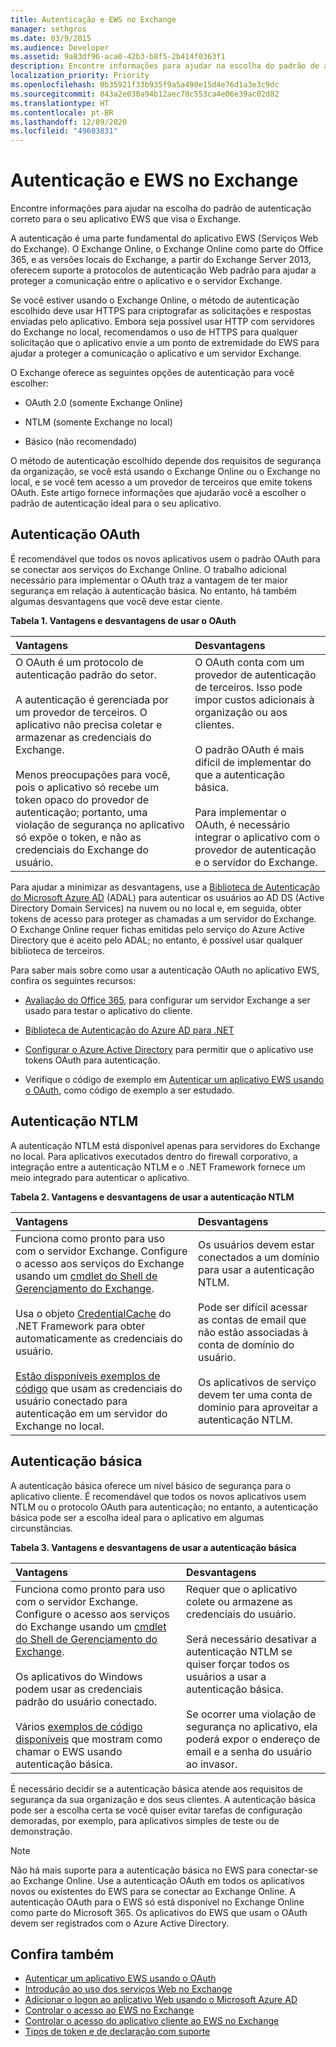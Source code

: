 ```yaml
---
title: Autenticação e EWS no Exchange
manager: sethgros
ms.date: 03/9/2015
ms.audience: Developer
ms.assetid: 9a83df96-aca0-42b3-b8f5-2b414f0363f1
description: Encontre informações para ajudar na escolha do padrão de autenticação correto para o seu aplicativo EWS que visa o Exchange.
localization_priority: Priority
ms.openlocfilehash: 0b35921f33b935f9a5a490e15d4e76d1a3e3c9dc
ms.sourcegitcommit: 843a2e030a94b12aec70c553ca4e06e39ac02d82
ms.translationtype: HT
ms.contentlocale: pt-BR
ms.lasthandoff: 12/09/2020
ms.locfileid: "49603831"
---
```

# <a name="authentication-and-ews-in-exchange"></a>Autenticação e EWS no Exchange

Encontre informações para ajudar na escolha do padrão de autenticação correto para o seu aplicativo EWS que visa o Exchange.
  
A autenticação é uma parte fundamental do aplicativo EWS (Serviços Web do Exchange). O Exchange Online, o Exchange Online como parte do Office 365, e as versões locais do Exchange, a partir do Exchange Server 2013, oferecem suporte a protocolos de autenticação Web padrão para ajudar a proteger a comunicação entre o aplicativo e o servidor Exchange.
  
Se você estiver usando o Exchange Online, o método de autenticação escolhido deve usar HTTPS para criptografar as solicitações e respostas enviadas pelo aplicativo. Embora seja possível usar HTTP com servidores do Exchange no local, recomendamos o uso de HTTPS para qualquer solicitação que o aplicativo envie a um ponto de extremidade do EWS para ajudar a proteger a comunicação o aplicativo e um servidor Exchange.
  
O Exchange oferece as seguintes opções de autenticação para você escolher: 
  
- OAuth 2.0 (somente Exchange Online)
    
- NTLM (somente Exchange no local)
    
- Básico (não recomendado)
    
O método de autenticação escolhido depende dos requisitos de segurança da organização, se você está usando o Exchange Online ou o Exchange no local, e se você tem acesso a um provedor de terceiros que emite tokens OAuth. Este artigo fornece informações que ajudarão você a escolher o padrão de autenticação ideal para o seu aplicativo.
  
## <a name="oauth-authentication"></a>Autenticação OAuth

É recomendável que todos os novos aplicativos usem o padrão OAuth para se conectar aos serviços do Exchange Online. O trabalho adicional necessário para implementar o OAuth traz a vantagem de ter maior segurança em relação à autenticação básica. No entanto, há também algumas desvantagens que você deve estar ciente.
  
**Tabela 1. Vantagens e desvantagens de usar o OAuth**

|**Vantagens**|**Desvantagens**|
|:-----|:-----|
| O OAuth é um protocolo de autenticação padrão do setor.<br/><br/>A autenticação é gerenciada por um provedor de terceiros. O aplicativo não precisa coletar e armazenar as credenciais do Exchange.<br/><br/>Menos preocupações para você, pois o aplicativo só recebe um token opaco do provedor de autenticação; portanto, uma violação de segurança no aplicativo só expõe o token, e não as credenciais do Exchange do usuário.  <br/> | O OAuth conta com um provedor de autenticação de terceiros. Isso pode impor custos adicionais à organização ou aos clientes.<br/><br/>O padrão OAuth é mais difícil de implementar do que a autenticação básica.<br/><br/>Para implementar o OAuth, é necessário integrar o aplicativo com o provedor de autenticação e o servidor do Exchange.  <br/> |
   
Para ajudar a minimizar as desvantagens, use a [Biblioteca de Autenticação do Microsoft Azure AD](https://docs.microsoft.com/azure/active-directory/develop/active-directory-authentication-libraries) (ADAL) para autenticar os usuários ao AD DS (Active Directory Domain Services) na nuvem ou no local e, em seguida, obter tokens de acesso para proteger as chamadas a um servidor do Exchange. O Exchange Online requer fichas emitidas pelo serviço do Azure Active Directory que é aceito pelo ADAL; no entanto, é possível usar qualquer biblioteca de terceiros. 
  
Para saber mais sobre como usar a autenticação OAuth no aplicativo EWS, confira os seguintes recursos:
  
- [Avaliação do Office 365](https://docs.microsoft.com/office/developer-program/office-365-developer-program), para configurar um servidor Exchange a ser usado para testar o aplicativo do cliente.
    
- [Biblioteca de Autenticação do Azure AD para .NET](https://docs.microsoft.com/azure/active-directory/develop/active-directory-authentication-libraries)
    
- [Configurar o Azure Active Directory](https://msdn.microsoft.com/library/055e1155-2d4d-4c85-b44e-d406872ba595%28Office.15%29.aspx) para permitir que o aplicativo use tokens OAuth para autenticação.
    
- Verifique o código de exemplo em [Autenticar um aplicativo EWS usando o OAuth](how-to-authenticate-an-ews-application-by-using-oauth.md), como código de exemplo a ser estudado. 
    
## <a name="ntlm-authentication"></a>Autenticação NTLM

A autenticação NTLM está disponível apenas para servidores do Exchange no local. Para aplicativos executados dentro do firewall corporativo, a integração entre a autenticação NTLM e o .NET Framework fornece um meio integrado para autenticar o aplicativo. 
  
**Tabela 2. Vantagens e desvantagens de usar a autenticação NTLM**

|**Vantagens**|**Desvantagens**|
|:-----|:-----|
| Funciona como pronto para uso com o servidor Exchange. Configure o acesso aos serviços do Exchange usando um [cmdlet do Shell de Gerenciamento do Exchange](how-to-control-access-to-ews-in-exchange.md).<br/><br/>Usa o objeto [CredentialCache](https://msdn2.microsoft.com/library/615e0wsd) do .NET Framework para obter automaticamente as credenciais do usuário.<br/><br/>[Estão disponíveis exemplos de código](https://code.msdn.microsoft.com/office/Exchange-2013-101-Code-3c38582c) que usam as credenciais do usuário conectado para autenticação em um servidor do Exchange no local.  <br/> | Os usuários devem estar conectados a um domínio para usar a autenticação NTLM.<br/><br/>Pode ser difícil acessar as contas de email que não estão associadas à conta de domínio do usuário.<br/><br/>Os aplicativos de serviço devem ter uma conta de domínio para aproveitar a autenticação NTLM.  <br/> |

   
## <a name="basic-authentication"></a>Autenticação básica

A autenticação básica oferece um nível básico de segurança para o aplicativo cliente. É recomendável que todos os novos aplicativos usem NTLM ou o protocolo OAuth para autenticação; no entanto, a autenticação básica pode ser a escolha ideal para o aplicativo em algumas circunstâncias.
  
**Tabela 3. Vantagens e desvantagens de usar a autenticação básica**

|**Vantagens**|**Desvantagens**|
|:-----|:-----|
| Funciona como pronto para uso com o servidor Exchange. Configure o acesso aos serviços do Exchange usando um [cmdlet do Shell de Gerenciamento do Exchange](how-to-control-access-to-ews-in-exchange.md).<br/><br/>Os aplicativos do Windows podem usar as credenciais padrão do usuário conectado.<br/><br/>Vários [exemplos de código disponíveis](https://code.msdn.microsoft.com/office/Exchange-2013-101-Code-3c38582c) que mostram como chamar o EWS usando autenticação básica.  <br/> | Requer que o aplicativo colete ou armazene as credenciais do usuário.<br/><br/>Será necessário desativar a autenticação NTLM se quiser forçar todos os usuários a usar a autenticação básica.<br/><br/>Se ocorrer uma violação de segurança no aplicativo, ela poderá expor o endereço de email e a senha do usuário ao invasor.  <br/> |
   
É necessário decidir se a autenticação básica atende aos requisitos de segurança da sua organização e dos seus clientes. A autenticação básica pode ser a escolha certa se você quiser evitar tarefas de configuração demoradas, por exemplo, para aplicativos simples de teste ou de demonstração.

> [!NOTE]
> Não há mais suporte para a autenticação básica no EWS para conectar-se ao Exchange Online. Use a autenticação OAuth em todos os aplicativos novos ou existentes do EWS para se conectar ao Exchange Online. A autenticação OAuth para o EWS só está disponível no Exchange Online como parte do Microsoft 365. Os aplicativos do EWS que usam o OAuth devem ser registrados com o Azure Active Directory.
  
## <a name="see-also"></a>Confira também
- [Autenticar um aplicativo EWS usando o OAuth](how-to-authenticate-an-ews-application-by-using-oauth.md)
- [Introdução ao uso dos serviços Web no Exchange](start-using-web-services-in-exchange.md)   
- [Adicionar o logon ao aplicativo Web usando o Microsoft Azure AD](https://msdn.microsoft.com/library/055e1155-2d4d-4c85-b44e-d406872ba595%28Office.15%29.aspx)    
- [Controlar o acesso ao EWS no Exchange](how-to-control-access-to-ews-in-exchange.md)    
- [Controlar o acesso do aplicativo cliente ao EWS no Exchange](controlling-client-application-access-to-ews-in-exchange.md)   
- [Tipos de token e de declaração com suporte](https://msdn.microsoft.com/library/9d35e4bc-7b72-49d1-b723-5464eee6be2c%28Office.15%29.aspx)
 
